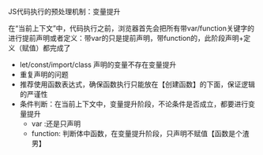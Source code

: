 JS代码执行的预处理机制：变量提升

在“当前上下文”中，代码执行之前，浏览器首先会把所有带var/function关键字的进行提前声明或者定义：带var的只是提前声明，带function的，此阶段声明+定义（赋值）都完成了

- let/const/import/class 声明的变量不存在变量提升
- 重复声明的问题
- 推荐使用函数表达式，确保函数执行只能放在【创建函数】的下面，保证逻辑的严谨性
- 条件判断：在当前上下文中，变量提升阶段，不论条件是否成立，都要进行变量提升
  - var :还是只声明
  - function: 判断体中函数，在变量提升阶段，只声明不赋值【函数是个渣男】
